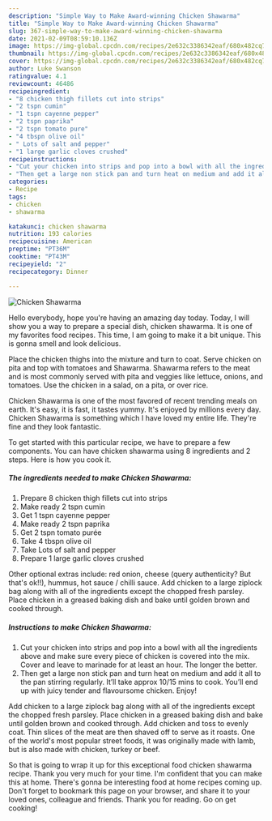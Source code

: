```yaml
---
description: "Simple Way to Make Award-winning Chicken Shawarma"
title: "Simple Way to Make Award-winning Chicken Shawarma"
slug: 367-simple-way-to-make-award-winning-chicken-shawarma
date: 2021-02-09T08:59:10.136Z
image: https://img-global.cpcdn.com/recipes/2e632c3386342eaf/680x482cq70/chicken-shawarma-recipe-main-photo.jpg
thumbnail: https://img-global.cpcdn.com/recipes/2e632c3386342eaf/680x482cq70/chicken-shawarma-recipe-main-photo.jpg
cover: https://img-global.cpcdn.com/recipes/2e632c3386342eaf/680x482cq70/chicken-shawarma-recipe-main-photo.jpg
author: Luke Swanson
ratingvalue: 4.1
reviewcount: 46486
recipeingredient:
- "8 chicken thigh fillets cut into strips"
- "2 tspn cumin"
- "1 tspn cayenne pepper"
- "2 tspn paprika"
- "2 tspn tomato pure"
- "4 tbspn olive oil"
- " Lots of salt and pepper"
- "1 large garlic cloves crushed"
recipeinstructions:
- "Cut your chicken into strips and pop into a bowl with all the ingredients above and make sure every piece of chicken is covered into the mix. Cover and leave to marinade for at least an hour. The longer the better."
- "Then get a large non stick pan and turn heat on medium and add it all to the pan stirring regularly. It’ll take approx 10/15 mins to cook. You’ll end up with juicy tender and flavoursome chicken. Enjoy!"
categories:
- Recipe
tags:
- chicken
- shawarma

katakunci: chicken shawarma 
nutrition: 193 calories
recipecuisine: American
preptime: "PT36M"
cooktime: "PT43M"
recipeyield: "2"
recipecategory: Dinner

---
```



![Chicken Shawarma](https://img-global.cpcdn.com/recipes/2e632c3386342eaf/680x482cq70/chicken-shawarma-recipe-main-photo.jpg)

Hello everybody, hope you're having an amazing day today. Today, I will show you a way to prepare a special dish, chicken shawarma. It is one of my favorites food recipes. This time, I am going to make it a bit unique. This is gonna smell and look delicious.

Place the chicken thighs into the mixture and turn to coat. Serve chicken on pita and top with tomatoes and Shawarma. Shawarma refers to the meat and is most commonly served with pita and veggies like lettuce, onions, and tomatoes. Use the chicken in a salad, on a pita, or over rice.

Chicken Shawarma is one of the most favored of recent trending meals on earth. It's easy, it is fast, it tastes yummy. It's enjoyed by millions every day. Chicken Shawarma is something which I have loved my entire life. They're fine and they look fantastic.


To get started with this particular recipe, we have to prepare a few components. You can have chicken shawarma using 8 ingredients and 2 steps. Here is how you cook it.

<!--inarticleads1-->

##### The ingredients needed to make Chicken Shawarma:

1. Prepare 8 chicken thigh fillets cut into strips
1. Make ready 2 tspn cumin
1. Get 1 tspn cayenne pepper
1. Make ready 2 tspn paprika
1. Get 2 tspn tomato purée
1. Take 4 tbspn olive oil
1. Take  Lots of salt and pepper
1. Prepare 1 large garlic cloves crushed


Other optional extras include: red onion, cheese (query authenticity? But that&#39;s ok!!), hummus, hot sauce / chilli sauce. Add chicken to a large ziplock bag along with all of the ingredients except the chopped fresh parsley. Place chicken in a greased baking dish and bake until golden brown and cooked through. 

<!--inarticleads2-->

##### Instructions to make Chicken Shawarma:

1. Cut your chicken into strips and pop into a bowl with all the ingredients above and make sure every piece of chicken is covered into the mix. Cover and leave to marinade for at least an hour. The longer the better.
1. Then get a large non stick pan and turn heat on medium and add it all to the pan stirring regularly. It’ll take approx 10/15 mins to cook. You’ll end up with juicy tender and flavoursome chicken. Enjoy!


Add chicken to a large ziplock bag along with all of the ingredients except the chopped fresh parsley. Place chicken in a greased baking dish and bake until golden brown and cooked through. Add chicken and toss to evenly coat. Thin slices of the meat are then shaved off to serve as it roasts. One of the world&#39;s most popular street foods, it was originally made with lamb, but is also made with chicken, turkey or beef. 

So that is going to wrap it up for this exceptional food chicken shawarma recipe. Thank you very much for your time. I'm confident that you can make this at home. There's gonna be interesting food at home recipes coming up. Don't forget to bookmark this page on your browser, and share it to your loved ones, colleague and friends. Thank you for reading. Go on get cooking!
